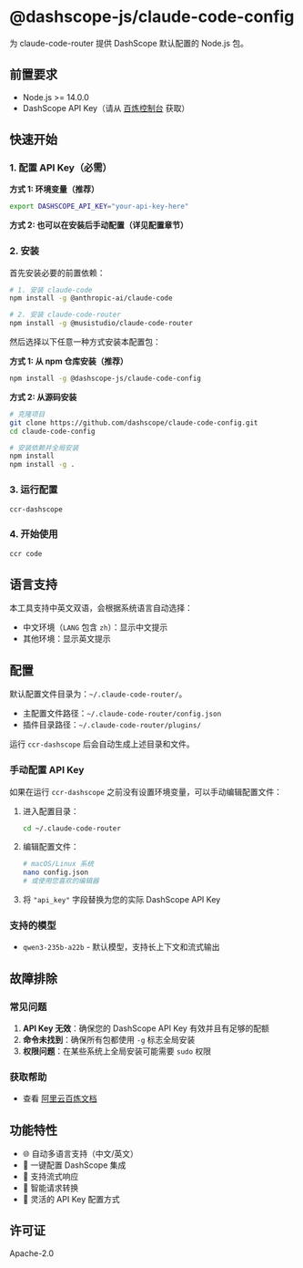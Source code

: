 # @dashscope-js/claude-code-config

为 claude-code-router 提供 DashScope 默认配置的 Node.js 包。

## 前置要求

- Node.js >= 14.0.0
- DashScope API Key（请从 [百炼控制台](https://bailian.console.aliyun.com/?tab=model#/api-key) 获取）

## 快速开始

### 1. 配置 API Key（必需）

**方式 1: 环境变量（推荐）**

```bash
export DASHSCOPE_API_KEY="your-api-key-here"
```

**方式 2: 也可以在安装后手动配置（详见配置章节）**

### 2. 安装

首先安装必要的前置依赖：

```bash
# 1. 安装 claude-code
npm install -g @anthropic-ai/claude-code

# 2. 安装 claude-code-router
npm install -g @musistudio/claude-code-router
```

然后选择以下任意一种方式安装本配置包：

**方式 1: 从 npm 仓库安装（推荐）**

```bash
npm install -g @dashscope-js/claude-code-config
```

**方式 2: 从源码安装**

```bash
# 克隆项目
git clone https://github.com/dashscope/claude-code-config.git
cd claude-code-config

# 安装依赖并全局安装
npm install
npm install -g .
```

### 3. 运行配置

```bash
ccr-dashscope
```

### 4. 开始使用

```bash
ccr code
```

## 语言支持

本工具支持中英文双语，会根据系统语言自动选择：

- 中文环境（`LANG` 包含 `zh`）：显示中文提示
- 其他环境：显示英文提示

## 配置

默认配置文件目录为：`~/.claude-code-router/`。

- 主配置文件路径：`~/.claude-code-router/config.json`
- 插件目录路径：`~/.claude-code-router/plugins/`

运行 `ccr-dashscope` 后会自动生成上述目录和文件。

### 手动配置 API Key

如果在运行 `ccr-dashscope` 之前没有设置环境变量，可以手动编辑配置文件：

1. 进入配置目录：

   ```bash
   cd ~/.claude-code-router
   ```

2. 编辑配置文件：

   ```bash
   # macOS/Linux 系统
   nano config.json
   # 或使用您喜欢的编辑器
   ```

3. 将 `"api_key"` 字段替换为您的实际 DashScope API Key

### 支持的模型

- `qwen3-235b-a22b` - 默认模型，支持长上下文和流式输出

## 故障排除

### 常见问题

1. **API Key 无效**：确保您的 DashScope API Key 有效并且有足够的配额
2. **命令未找到**：确保所有包都使用 `-g` 标志全局安装
3. **权限问题**：在某些系统上全局安装可能需要 `sudo` 权限

### 获取帮助

- 查看 [阿里云百炼文档](https://bailian.console.aliyun.com/?tab=doc#/doc)

## 功能特性

- 🌐 自动多语言支持（中文/英文）
- 🔧 一键配置 DashScope 集成
- 🚀 支持流式响应
- 📝 智能请求转换
- 🔑 灵活的 API Key 配置方式

## 许可证

Apache-2.0
